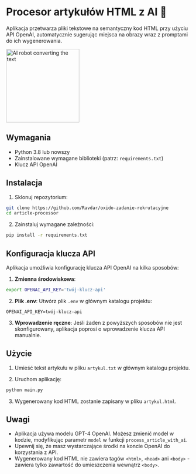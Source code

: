 # Procesor artykułów HTML z AI 🤖

Aplikacja przetwarza pliki tekstowe na semantyczny kod HTML przy użyciu API OpenAI, automatycznie sugerując miejsca na obrazy wraz z promptami do ich wygenerowania.

<img src="https://th.bing.com/th/id/OIG3.VTOSIcm3WxV7xlQXLU_P?w=1024&h=1024&rs=1&pid=ImgDetMain" alt="AI robot converting the text" width="200"/>

## Wymagania

- Python 3.8 lub nowszy
- Zainstalowane wymagane biblioteki (patrz: `requirements.txt`)
- Klucz API OpenAI

## Instalacja

1. Sklonuj repozytorium:
```bash
git clone https://github.com/Ravdar/oxido-zadanie-rekrutacyjne
cd article-processor
```

2. Zainstaluj wymagane zależności:
```bash
pip install -r requirements.txt
```

## Konfiguracja klucza API

Aplikacja umożliwia konfigurację klucza API OpenAI na kilka sposobów:

1. **Zmienna środowiskowa**:
```bash
export OPENAI_API_KEY='twój-klucz-api'
```

2. **Plik .env**:
Utwórz plik `.env` w głównym katalogu projektu:
```
OPENAI_API_KEY=twój-klucz-api
```

3. **Wprowadzenie ręczne**:
Jeśli żaden z powyższych sposobów nie jest skonfigurowany, aplikacja poprosi o wprowadzenie klucza API manualnie.

## Użycie

1. Umieść tekst artykułu w pliku `artykul.txt` w głównym katalogu projektu.

2. Uruchom aplikację:
```bash
python main.py
```

3. Wygenerowany kod HTML zostanie zapisany w pliku `artykul.html`.


## Uwagi

- Aplikacja używa modelu GPT-4 OpenAI. Możesz zmienić model w kodzie, modyfikując parametr `model` w funkcji `process_article_with_ai`.
- Upewnij się, że masz wystarczające środki na koncie OpenAI do korzystania z API.
- Wygenerowany kod HTML nie zawiera tagów `<html>`, `<head>` ani `<body>` - zawiera tylko zawartość do umieszczenia wewnątrz `<body>`.
